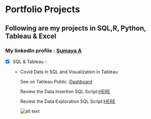 # Portfolio Projects 

## Following are my projects in SQL,R, Python, Tableau & Excel
### **My linkedln profile** : [Sumaya A](https://www.linkedin.com/in/sumaya-abdullathif)
- [x] SQL & Tableau -
     * Covid Data in SQL and Visualization in Tableau
     
       See on Tableau Public :[Dashboard](https://public.tableau.com/views/CovidDasboard_16760608598840/Dashboard1?:language=en-US&:display_count=n&:origin=viz_share_link)
       
       Review the Data Insertion SQL Script:[HERE](https://github.com/Sumaya524/CovidProjects/blob/main/CovidQuery.sql)
       
       Review the Data Exploration SQL Script:[HERE](https://github.com/Sumaya524/Tableau-Dashboard/blob/main/Covid%20TableauQuery.sql)
       
       ![alt text]()

       
    








